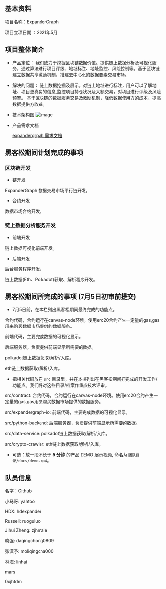 ## 基本资料

项目名称：ExpanderGraph

项目立项日期 ：2021年5月

## 项目整体简介
- 产品定位：
我们致力于挖掘区块链数据价值。提供链上数据分析及可视化服务，通过算法进行项目评级、地址标注、地址监控、风险控制等。基于区块链建立数据共享激励机制，搭建去中心化的数据要素交易市场。
- 解决的问题：
链上数据挖掘及展示，对链上地址进行标注，用户可以了解地址、项目更真实的信息,监控项目持仓状况及大额交易，对项目进行评级及风险预警。
基于区块链的数据服务交易及激励机制，降低数据使用方的成本，提高数据提供方收益。
- 技术架构图
![image](https://github.com/Expandergraph/hackathon-2021-summer/blob/dev/teams/10-ExpanderGraph/docs/image/arch.jpg?raw=true)
- 产品需求文档

  [expandergrpah 需求文档](https://github.com/Expandergraph/hackathon-2021-summer/blob/dev/teams/10-ExpanderGraph/docs/expandergraph%20%E9%9C%80%E6%B1%82%E6%96%87%E6%A1%A3.pdf)
## 黑客松期间计划完成的事项

### 区块链开发
- 链开发

ExpanderGraph 数据交易市场平行链开发。
- 合约开发

数据市场合约开发。

### 链上数据分析服务开发

- 前端开发

链上数据可视化前端开发。
- 后端开发

后台服务程序开发。

链上数据(Eth、Polkadot)获取、解析程序开发。


## 黑客松期间所完成的事项 (7月5日初审前提交)
- 7月5日前，在本栏列出黑客松期间最终完成的功能点。

合约代码，合约运行在canvas-node环境。使用erc20合约产生一定量的gas,gas用来购买数据市场提供的数据服务。

前端代码，主要完成数据的可视化显示。

后端服务器，负责提供前端显示所需要的数据。

polkadot链上数据获取/解析/入库。

eth链上数据获取/解析/入库。

- 把相关代码放在 `src` 目录里，并在本栏列出在黑客松期间打完成的开发工作/功能点。我们将对这些目录/档案作重点技术评审。

src/contract: 合约代码，合约运行在canvas-node环境。使用erc20合约产生一定量的gas,gas用来购买数据市场提供的数据服务。

src/expandergraph-io: 前端代码，主要完成数据的可视化显示。

src/python-backend: 后端服务器，负责提供前端显示所需要的数据。

src/data-service: polkadot链上数据获取/解析/入库。

src/crypto-crawler: eth链上数据获取/解析/入库。

- 可选：放一段不长于 **5 分钟** 的产品 DEMO 展示视频, 命名为 `团队目录/docs/demo.mp4`。
## 队员信息

名字：Github

小马哥: yahtoo

HDX: hdexpander

Russell: ruoguluo

Jihui Zheng: zjhmale

晓强: daqingchong0809

张潇予: moliqingcha000

林海: linhai

mars

0xjhtdm




